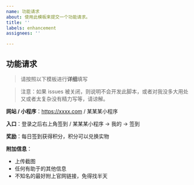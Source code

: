 ```yaml
---
name: 功能请求
about: 使用此模板来提交一个功能请求。
title: ''
labels: enhancement
assignees: ''

---
```


## 功能请求

> 请按照以下模板进行**详细**填写

> 注意：如果 issues 被关闭，则说明不会开发此脚本，或者对我没多大用处又或者太复杂没有精力写等，请谅解。

**网站 / 小程序**：https://xxxx.com / 某某某小程序

**入口**：登录之后右上角签到 / 某某某小程序 -> 我的 -> 签到

**奖励**：每日签到获得积分，积分可以兑换实物

**附加信息**：

- 上传截图
- 任何有助于的其他信息
- 不知名的最好附上官网链接，免得找半天
